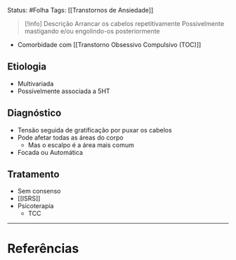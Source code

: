 Status: #Folha 
Tags:  [[Transtornos de Ansiedade]]
<br/>
>[!info] Descrição
>Arrancar os cabelos repetitivamente
>Possivelmente mastigando e/ou engolindo-os posteriormente
- Comorbidade com [[Transtorno Obsessivo Compulsivo (TOC)]]
## Etiologia
- Multivariada
- Possivelmente associada a 5HT
## Diagnóstico
- Tensão seguida de gratificação por puxar os cabelos
- Pode afetar todas as áreas do corpo
	- Mas o escalpo é a área mais comum
- Focada ou Automática
## Tratamento
- Sem consenso
- [[ISRS]]
- Psicoterapia
	- TCC
____
# Referências

